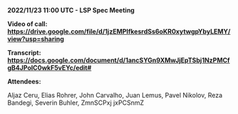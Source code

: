 **2022/11/23 11:00 UTC - LSP Spec Meeting**

**Video of call: https://drive.google.com/file/d/1jzEMPIfkesrdSs6oKR0xytwgpYbyLEMY/view?usp=sharing**

**Transcript: https://docs.google.com/document/d/1ancSYGn9XMwJjEpTSbj1NzPMCfgB4JPolC0wkF5vEYc/edit#**


**Attendees:**

Aljaz Ceru, Elias Rohrer, John Carvalho, Juan Lemus, Pavel Nikolov, Reza Bandegi, Severin Buhler, ZmnSCPxj jxPCSnmZ
